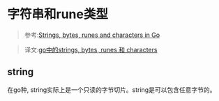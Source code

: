 # 字符串和rune类型
> 参考:[Strings, bytes, runes and characters in Go](https://blog.golang.org/strings)

> 译文:[go中的strings, bytes, runes 和 characters](https://juejin.cn/post/6844904114745245709)

## string
在go种, string实际上是一个只读的字节切片。string是可以包含任意字节的。
